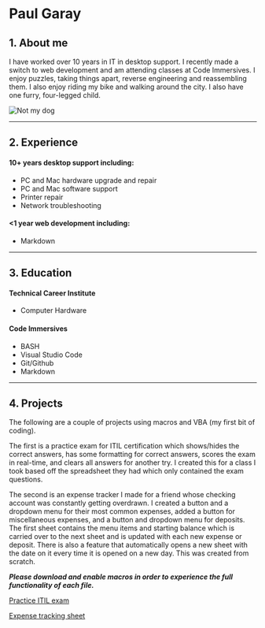 # Paul Garay

## 1. About me

I have worked over 10 years in IT in desktop support. I recently made a switch to web development and am attending classes at Code Immersives. I enjoy puzzles, taking things apart, reverse engineering and reassembling them. I also enjoy riding my bike and walking around the city. I also have one furry, four-legged child.

![Not my dog](http://www.cockapooowners-club.org.uk/uploads/9/5/7/4/9574720/2588098_orig.jpg)

---

## 2. Experience

#### 10+ years desktop support including:

* PC and Mac hardware upgrade and repair
* PC and Mac software support
* Printer repair
* Network troubleshooting

#### <1 year web development including:

* Markdown

---

## 3. Education

#### Technical Career Institute

* Computer Hardware

#### Code Immersives

* BASH
* Visual Studio Code
* Git/Github
* Markdown

---

## 4. Projects

The following are a couple of projects using macros and VBA (my first bit of coding). 

The first is a practice exam for ITIL certification which shows/hides the correct answers, has some formatting for correct answers, scores the exam in real-time, and clears all answers for another try. I created this for a class I took based off the spreadsheet they had which only contained the exam questions.

The second is an expense tracker I made for a friend whose checking account was constantly getting overdrawn. I created a button and a dropdown menu for their most common expenses, added a button for miscellaneous expenses, and a button and dropdown menu for deposits. The first sheet contains the menu items and starting balance which is carried over to the next sheet and is updated with each new expense or deposit. There is also a feature that automatically opens a new sheet with the date on it every time it is opened on a new day. This was created from scratch.

**_Please download and enable macros in order to experience the full functionality of each file._**

[Practice ITIL exam](https://drive.google.com/file/d/1nQqjNQEp6pwvaZfrz8lerzM45s3rbFS0/view?usp=sharing)

[Expense tracking sheet](https://drive.google.com/file/d/0B6-ABKFJom4wUF8tcG1VdVUxM1U/view?usp=sharing)